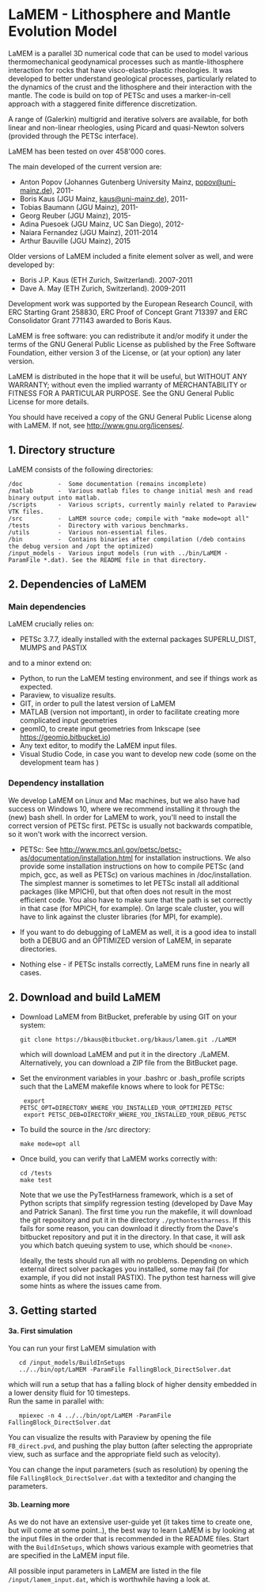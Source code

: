 # LaMEM - Lithosphere and Mantle Evolution Model

LaMEM is a parallel 3D numerical code that can be used to model various thermomechanical 
geodynamical processes such as mantle-lithosphere interaction for rocks 
that have visco-elasto-plastic rheologies. It was developed to better understand geological 
processes, particularly related to the dynamics of the crust and the lithosphere and their 
interaction with the mantle. The code is build on top of PETSc and uses a marker-in-cell 
approach with a staggered finite difference discretization. 

A range of (Galerkin) multigrid and iterative solvers are 
available, for both linear and non-linear rheologies, using Picard and 
quasi-Newton solvers (provided through the PETSc interface).

LaMEM has been tested on over 458'000 cores.

The main developed of the current version are:
  * Anton Popov       (Johannes Gutenberg University Mainz, popov@uni-mainz.de), 2011-
  * Boris Kaus        (JGU Mainz, kaus@uni-mainz.de), 2011-
  * Tobias Baumann    (JGU Mainz), 2011-
  * Georg Reuber      (JGU Mainz), 2015-	
  * Adina Puesoek     (JGU Mainz, UC San Diego), 2012-
  * Naiara Fernandez  (JGU Mainz), 2011-2014
  * Arthur Bauville   (JGU Mainz), 2015

Older versions of LaMEM included a finite element solver as well, 
and were developed by:
  * Boris J.P. Kaus (ETH Zurich, Switzerland). 2007-2011
  * Dave A. May     (ETH Zurich, Switzerland). 2009-2011

Development work was supported by the European Research Council, 
with ERC Starting Grant 258830, ERC Proof of Concept Grant 713397 and ERC Consolidator Grant 771143 awarded to Boris Kaus. 

LaMEM is free software: you can redistribute it and/or modify
it under the terms of the GNU General Public License as published
by the Free Software Foundation, either version 3 of the License,
or (at your option) any later version.

LaMEM is distributed in the hope that it will be useful,
but WITHOUT ANY WARRANTY; without even the implied warranty of
MERCHANTABILITY or FITNESS FOR A PARTICULAR PURPOSE.
See the GNU General Public License for more details.

You should have received a copy of the GNU General Public License
along with LaMEM. If not, see <http://www.gnu.org/licenses/>.

## 1. Directory structure
LaMEM consists of the following directories:
```
/doc          -  Some documentation (remains incomplete)
/matlab       -  Various matlab files to change initial mesh and read binary output into matlab.
/scripts      -	 Various scripts, currently mainly related to Paraview VTK files.
/src          -	 LaMEM source code; compile with "make mode=opt all"
/tests        -	 Directory with various benchmarks. 
/utils        -	 Various non-essential files.
/bin          -  Contains binaries after compilation (/deb contains the debug version and /opt the optimized)
/input_models -  Various input models (run with ../bin/LaMEM -ParamFile *.dat). See the README file in that directory.
```

## 2. Dependencies of LaMEM

### Main dependencies
LaMEM crucially relies on:
* PETSc 3.7.7, ideally installed with the external packages SUPERLU_DIST, MUMPS and PASTIX

and to a minor extend on:
* Python, to run the LaMEM testing environment, and see if things work as expected. 
* Paraview, to visualize results.
* GIT, in order to pull the latest version of LaMEM
* MATLAB (version not important), in order to facilitate creating more complicated input geometries
* geomIO, to create input geometries from Inkscape (see https://geomio.bitbucket.io) 
* Any text editor, to modify the LaMEM input files. 
* Visual Studio Code, in case you want to develop new code (some on the development team has )

### Dependency installation
We develop LaMEM on Linux and Mac machines, but we also have had success on Windows 10, where we recommend installing it through the (new) bash shell. In order for LaMEM to work, you'll need to install the correct version of PETSc first. PETSc is usually not backwards compatible, so it won't work with the incorrect version.  

* PETSc: 
     See http://www.mcs.anl.gov/petsc/petsc-as/documentation/installation.html
     for installation instructions. We also provide some installation instructions on how to compile 
     PETSc (and mpich, gcc, as well as PETSc) on various machines in /doc/installation. The simplest manner is sometimes to let PETSc install all additional packages (like MPICH), but that often does not result in the most efficient code. You also have to make sure that the path is set correctly in that case (for MPICH, for example). On large scale cluster, you will have to link against the cluster libraries (for MPI, for example).

* If you want to do debugging of LaMEM as well, it is a good idea to install both a DEBUG and an OPTIMIZED version of LaMEM, in separate directories.

* Nothing else - if PETSc installs correctly, LaMEM runs fine in nearly all cases.

	
## 2. Download and build LaMEM
- Download LaMEM from BitBucket, preferable by using GIT on your system:
    ```
    git clone https://bkaus@bitbucket.org/bkaus/lamem.git ./LaMEM
    ```
   which will download LaMEM and put it in the directory ./LaMEM. Alternatively, you can download a ZIP file from the BitBucket page. 

- Set the environment variables in your .bashrc or .bash_profile scripts such that the LaMEM makefile knows where to look for PETSc:
    ```
     export PETSC_OPT=DIRECTORY_WHERE_YOU_INSTALLED_YOUR_OPTIMIZED_PETSC
     export PETSC_DEB=DIRECTORY_WHERE_YOU_INSTALLED_YOUR_DEBUG_PETSC 
    ```

- To build the source in the /src directory:
     ```
     make mode=opt all 
     ```

- Once build, you can verify that LaMEM works correctly with:
     ```  
     cd /tests
     make test
    ```
  Note that we use the PyTestHarness framework, which is a set of Python scripts that simplify regression testing (developed by Dave May and Patrick Sanan). The first time you run the makefile, it will download the git repository and put it in the directory ```./pythontestharness```. If this fails for some reason, you can download it directly from the Dave's bitbucket repository and put it in the directory. In that case, it will ask you which batch queuing system to use, which should be ```<none>```.	

  Ideally, the tests should run all with no problems. Depending on which external direct solver packages you installed, some may fail (for example, if you did not install PASTIX). The python test harness will give some hints as where the issues came from.  

## 3. Getting started
#### 3a. First simulation
  You can run your first LaMEM simulation with 
  ``` 
     cd /input_models/BuildInSetups
     ../../bin/opt/LaMEM -ParamFile FallingBlock_DirectSolver.dat
  ```
  which will run a setup that has a falling block of higher density embedded in a lower density fluid for 10 timesteps.  
  Run the same in parallel with:
  ``` 
     mpiexec -n 4 ../../bin/opt/LaMEM -ParamFile FallingBlock_DirectSolver.dat
  ```
  You can visualize the results with Paraview by opening the file ```FB_direct.pvd```, and pushing the play button (after selecting the appropriate view, such as surface and the appropriate field such as velocity).
  
  You can change the input parameters (such as resolution) by opening the file ```FallingBlock_DirectSolver.dat``` with a texteditor and changing the parameters.

#### 3b. Learning more
 As we do not have an extensive user-guide yet (it takes time to create one, but will come at some point..), the best way to learn LaMEM is by looking at the input files in the order that is recommended in the README files. Start with the ```BuildInSetups```, which shows various example with geometries that are specified in the LaMEM input file. 

All possible input parameters in LaMEM are listed in the file ```/input/lamem_input.dat```, which is worthwhile having a look at.
